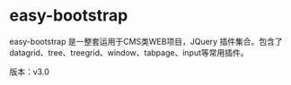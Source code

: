 easy-bootstrap
==============
easy-bootstrap 是一整套运用于CMS类WEB项目，JQuery 插件集合。包含了datagrid、tree、treegrid、window、tabpage、input等常用插件。

版本：v3.0

